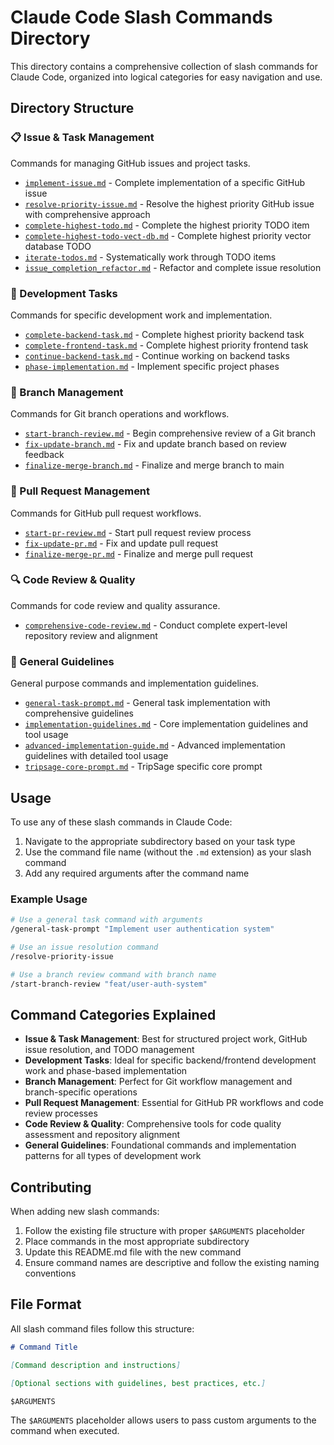 # Claude Code Slash Commands Directory

This directory contains a comprehensive collection of slash commands for Claude Code, organized into logical categories for easy navigation and use.

## Directory Structure

### 📋 Issue & Task Management
Commands for managing GitHub issues and project tasks.

- [`implement-issue.md`](issue-task-management/implement-issue.md) - Complete implementation of a specific GitHub issue
- [`resolve-priority-issue.md`](issue-task-management/resolve-priority-issue.md) - Resolve the highest priority GitHub issue with comprehensive approach
- [`complete-highest-todo.md`](issue-task-management/complete-highest-todo.md) - Complete the highest priority TODO item
- [`complete-highest-todo-vect-db.md`](issue-task-management/complete-highest-todo-vect-db.md) - Complete highest priority vector database TODO
- [`iterate-todos.md`](issue-task-management/iterate-todos.md) - Systematically work through TODO items
- [`issue_completion_refactor.md`](issue-task-management/issue_completion_refactor.md) - Refactor and complete issue resolution

### 🔧 Development Tasks
Commands for specific development work and implementation.

- [`complete-backend-task.md`](development-tasks/complete-backend-task.md) - Complete highest priority backend task
- [`complete-frontend-task.md`](development-tasks/complete-frontend-task.md) - Complete highest priority frontend task
- [`continue-backend-task.md`](development-tasks/continue-backend-task.md) - Continue working on backend tasks
- [`phase-implementation.md`](development-tasks/phase-implementation.md) - Implement specific project phases

### 🌿 Branch Management
Commands for Git branch operations and workflows.

- [`start-branch-review.md`](branch-management/start-branch-review.md) - Begin comprehensive review of a Git branch
- [`fix-update-branch.md`](branch-management/fix-update-branch.md) - Fix and update branch based on review feedback
- [`finalize-merge-branch.md`](branch-management/finalize-merge-branch.md) - Finalize and merge branch to main

### 🔀 Pull Request Management
Commands for GitHub pull request workflows.

- [`start-pr-review.md`](pull-request-management/start-pr-review.md) - Start pull request review process
- [`fix-update-pr.md`](pull-request-management/fix-update-pr.md) - Fix and update pull request
- [`finalize-merge-pr.md`](pull-request-management/finalize-merge-pr.md) - Finalize and merge pull request

### 🔍 Code Review & Quality
Commands for code review and quality assurance.

- [`comprehensive-code-review.md`](code-review-quality/comprehensive-code-review.md) - Conduct complete expert-level repository review and alignment

### 📖 General Guidelines
General purpose commands and implementation guidelines.

- [`general-task-prompt.md`](general-guidelines/general-task-prompt.md) - General task implementation with comprehensive guidelines
- [`implementation-guidelines.md`](general-guidelines/implementation-guidelines.md) - Core implementation guidelines and tool usage
- [`advanced-implementation-guide.md`](general-guidelines/advanced-implementation-guide.md) - Advanced implementation guidelines with detailed tool usage
- [`tripsage-core-prompt.md`](general-guidelines/tripsage-core-prompt.md) - TripSage specific core prompt

## Usage

To use any of these slash commands in Claude Code:

1. Navigate to the appropriate subdirectory based on your task type
2. Use the command file name (without the `.md` extension) as your slash command
3. Add any required arguments after the command name

### Example Usage

```bash
# Use a general task command with arguments
/general-task-prompt "Implement user authentication system"

# Use an issue resolution command
/resolve-priority-issue 

# Use a branch review command with branch name
/start-branch-review "feat/user-auth-system"
```

## Command Categories Explained

- **Issue & Task Management**: Best for structured project work, GitHub issue resolution, and TODO management
- **Development Tasks**: Ideal for specific backend/frontend development work and phase-based implementation
- **Branch Management**: Perfect for Git workflow management and branch-specific operations
- **Pull Request Management**: Essential for GitHub PR workflows and code review processes
- **Code Review & Quality**: Comprehensive tools for code quality assessment and repository alignment
- **General Guidelines**: Foundational commands and implementation patterns for all types of development work

## Contributing

When adding new slash commands:

1. Follow the existing file structure with proper `$ARGUMENTS` placeholder
2. Place commands in the most appropriate subdirectory
3. Update this README.md file with the new command
4. Ensure command names are descriptive and follow the existing naming conventions

## File Format

All slash command files follow this structure:

```markdown
# Command Title

[Command description and instructions]

[Optional sections with guidelines, best practices, etc.]

$ARGUMENTS
```

The `$ARGUMENTS` placeholder allows users to pass custom arguments to the command when executed.